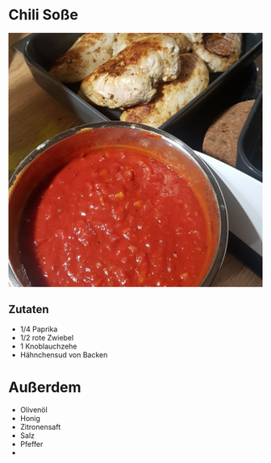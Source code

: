 # Chili Soße

![img](imgs/Chili_Sauce.jpg)

## Zutaten
- 1/4 Paprika
- 1/2 rote Zwiebel
- 1 Knoblauchzehe
- Hähnchensud von Backen

# Außerdem
- Olivenöl
- Honig
- Zitronensaft
- Salz
- Pfeffer
- 
